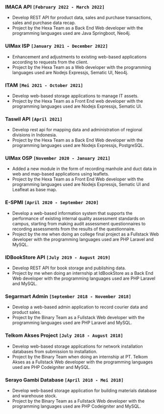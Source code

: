 ### IMACA API `[February 2022 - March 2022]`
- Develop REST API for product data, sales and purchase transactions, sales and purchase data recap.
- Project by the Hexa Team as a Back End Web developer with the programming languages used are Java Springboot, Neo4j.

### UIMax ISP `[January 2021 - December 2022]`
- Enhancement and adjustments to existing web-based applications according to requests from the client.
- Project by the Hexa Team as a Web developer with the programming languages used are Nodejs Expressjs, Sematic UI, Neo4j.

### ITAM `[Mei 2021 - October 2021]`
- Develop web-based storage applications to manage IT assets.
- Project by the Hexa Team as a Front End web developer with the programming languages used are Nodejs Expressjs, Sematic UI.

### Taswil API `[April 2021]`
- Develop rest api for mapping data and administration of regional divisions in Indonesia.
- Project by the Hexa Team as a Back End Web developer with the programming languages used are Nodejs Expressjs, PostgreSQL.

### UIMax OSP `[November 2020 - January 2021]`
- Added a new module in the form of recording manhole and duct data in web and map-based applications using leaflets.
- Project by the Hexa Team as a Front End Web developer with the programming languages used are Nodejs Expressjs, Sematic UI and Leafleat as base map.

### E-SPMI `[April 2020 - September 2020]`
- Develop a web-based information system that supports the performance of existing internal quality assessment standards on campus, starting from making audit assessment questionnaires to recording assessments from the results of the questionnaire.
- Project by the me when doing an college final project as a Fullstack Web developer with the programming languages used are PHP Laravel and MySQL.

### IDBookStore API `[July 2019 - August 2019]`
- Develop REST API for book storage and publishing data.
- Project by me when doing an internship at IdBookStore as a Back End Web developer with the programming languages used are PHP Laravel and MySQL.

### Segarmart Admin  `[September 2018 - November 2018]`
- Develop a web-based admin application to record courier data and product sales.
- Project by the Binary Team as a Fullstack Web developer with the programming languages used are PHP Laravel and MySQL.

### Telkom Akses Project `[July 2018 - August 2018]`
- Develop web-based storage applications for network installation databases from submission to installation.
- Project by the Binary Team when doing an internship at PT. Telkom Akses as a Fullstack Web developer with the programming languages used are PHP Codeigniter and MySQL.

### Serayo Gambi Database `[April 2018 - Mei 2018]`
- Develop web-based storage application for building materials database and warehouse stock.
- Project by the Binary Team as a Fullstack Web developer with the programming languages used are PHP Codeigniter and MySQL.
